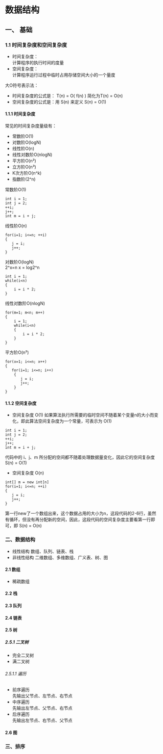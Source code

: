 # 数据结构

## 一、 基础
### 1.1 时间复杂度和空间复杂度
+ 时间复杂度：  
计算程序的执行时间的度量  
+ 空间复杂度：  
计算程序运行过程中临时占用存储空间大小的一个量度  

大O符号表示法：  
  - 时间复杂度的公式是： T(n) = O( f(n) ) 简化为T(n) = O(n)  
  - 空间复杂度的公式是：用 S(n) 来定义 S(n) = O(1)    
  
#### 1.1.1 时间复杂度  
常见的时间复杂度量级有：  
+ 常数阶O(1)
+ 对数阶O(logN)
+ 线性阶O(n)
+ 线性对数阶O(nlogN)
+ 平方阶O(n²)
+ 立方阶O(n³)
+ K次方阶O(n^k)
+ 指数阶(2^n)

常数阶O(1)
```text
int i = 1;
int j = 2;
++i;
j++;
int m = i + j;
```

线性阶O(n)
```text
for(i=1; i<=n; ++i)
{
   j = i;
   j++;
}
```

对数阶O(logN)  
2^x=n   x = log2^n  
```text
int i = 1;
while(i<n)
{
    i = i * 2;
}
```

线性对数阶O(nlogN)
```text
for(m=1; m<n; m++)
{
    i = 1;
    while(i<n)
    {
        i = i * 2;
    }
}
```

平方阶O(n²)
```text
for(x=1; i<=n; x++)
{
   for(i=1; i<=n; i++)
    {
       j = i;
       j++;
    }
}
```

#### 1.1.2 空间复杂度
+ 空间复杂度 O(1)
如果算法执行所需要的临时空间不随着某个变量n的大小而变化，即此算法空间复杂度为一个常量，可表示为 O(1)
```text
int i = 1;
int j = 2;
++i;
j++;
int m = i + j;
```
代码中的 i、j、m 所分配的空间都不随着处理数据量变化，因此它的空间复杂度 S(n) = O(1)

+ 空间复杂度 O(n)
```text
int[] m = new int[n]
for(i=1; i<=n; ++i)
{
   j = i;
   j++;
}
```
第一行new了一个数组出来，这个数据占用的大小为n，这段代码的2-6行，虽然有循环，但没有再分配新的空间，因此，这段代码的空间复杂度主要看第一行即可，即 S(n) = O(n)

### 二、数据结构
+ 线性结构
    数组、队列、链表、栈
+ 非线性结构
    二维数组、多维数组、广义表、树、图

#### 2.1 数组
+ 稀疏数组

#### 2.2 栈

#### 2.3 队列

#### 2.4 链表

#### 2.5 树
##### 2.5.1 二叉树
+ 完全二叉树
+ 满二叉树

###### 2.5.1.1 遍历
+ 前序遍历  
先输出父节点、左节点、右节点
+ 中序遍历  
先输出左节点、父节点、右节点
+ 后序遍历  
先输出左节点、右节点、父节点

#### 2.6 图

### 三、排序

